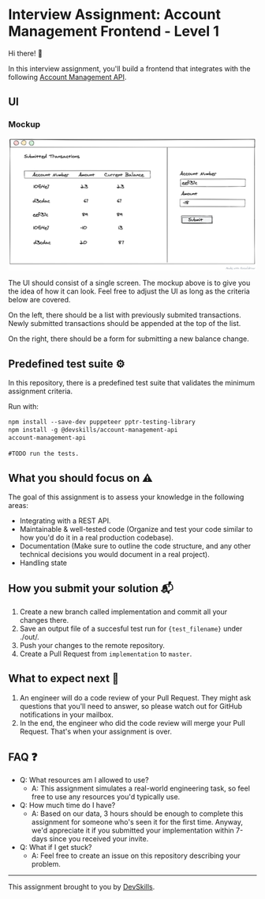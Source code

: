 # Interview Assignment: Account Management Frontend - Level 1

Hi there! 👋

In this interview assignment, you'll build a frontend that integrates with the following [Account Management API]().

## UI

### Mockup
![Mockup](mockup.png)

The UI should consist of a single screen. 
The mockup above is to give you the idea of how it can look. Feel free to adjust the UI as long as the criteria below are covered.

On the left, there should be a list with previously submited transactions.
Newly submitted transactions should be appended at the top of the list.

On the right, there should be a form for submitting a new balance change.


## Predefined test suite ⚙️

In this repository, there is a predefined test suite that validates the minimum assignment criteria.

Run with:

```
npm install --save-dev puppeteer pptr-testing-library
npm install -g @devskills/account-management-api
account-management-api

#TODO run the tests.
```

## What you should focus on ⚠️

The goal of this assignment is to assess your knowledge in the following areas:

- Integrating with a REST API.
- Maintainable & well-tested code (Organize and test your code similar to how you'd do it in a real production codebase).
- Documentation (Make sure to outline the code structure, and any other technical decisions you would document in a real project).
- Handling state

## How you submit your solution 📬

1. Create a new branch called implementation and commit all your changes there.
2. Save an output file of a succesful test run for `{test_filename}` under ./out/.
3. Push your changes to the remote repository.
4. Create a Pull Request from `implementation` to `master`.

## What to expect next 👀
1. An engineer will do a code review of your Pull Request. They might ask questions that you'll need to answer, so please watch out for GitHub notifications in your mailbox.
2. In the end, the engineer who did the code review will merge your Pull Request. That's when your assignment is over.

## FAQ ❓
- Q: What resources am I allowed to use?
  - A: This assignment simulates a real-world engineering task, so feel free to use any resources you'd typically use.
- Q: How much time do I have?
  - A: Based on our data, 3 hours should be enough to complete this assignment for someone who's seen it for the first time. Anyway, we'd appreciate it if you submitted your implementation within 7-days since you received your invite.
- Q: What if I get stuck?
  - A: Feel free to create an issue on this repository describing your problem.
  
---

This assignment brought to you by [DevSkills](https://devskills.co).
